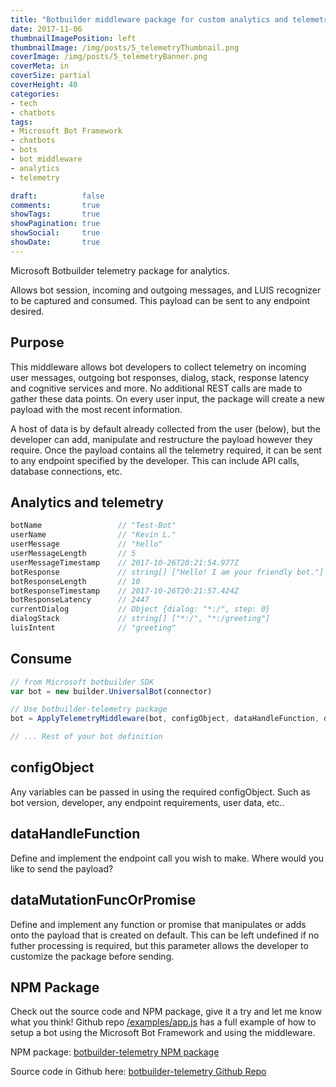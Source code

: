 ```yaml
---
title: "Botbuilder middleware package for custom analytics and telemetry"
date: 2017-11-06
thumbnailImagePosition: left
thumbnailImage: /img/posts/5_telemetryThumbnail.png
coverImage: /img/posts/5_telemetryBanner.png
coverMeta: in
coverSize: partial
coverHeight: 40
categories:
- tech
- chatbots
tags:
- Microsoft Bot Framework
- chatbots
- bots
- bot middleware
- analytics
- telemetry

draft:          false
comments:       true
showTags:       true
showPagination: true
showSocial:     true
showDate:       true
---
```


Microsoft Botbuilder telemetry package for analytics.

<!--more-->
Allows bot session, incoming and outgoing messages, and LUIS recognizer to be captured and consumed. This payload can be sent to any endpoint desired.
## Purpose

This middleware allows bot developers to collect telemetry on incoming user messages, outgoing bot responses, dialog, stack, response latency and cognitive services and more. No additional REST calls are made to gather these data points. On every user input, the package will create a new payload with the most recent information.

A host of data is by default already collected from the user (below), but the developer can add, manipulate and restructure the payload however they require. Once the payload contains all the telemetry required, it can be sent to any endpoint specified by the developer. This can include API calls, database connections, etc.

## Analytics and telemetry
```js
botName                 // "Test-Bot"
userName                // "Kevin L."
userMessage             // "hello"
userMessageLength       // 5
userMessageTimestamp    // 2017-10-26T20:21:54.977Z
botResponse             // string[] ["Hello! I am your friendly bot."]
botResponseLength       // 10
botResponseTimestamp    // 2017-10-26T20:21:57.424Z
botResponseLatency      // 2447
currentDialog           // Object {dialog: "*:/", step: 0}
dialogStack             // string[] ["*:/", "*:/greeting"]
luisIntent              // "greeting"
```

## Consume
```js
// from Microsoft botbuilder SDK
var bot = new builder.UniversalBot(connector) 

// Use botbuilder-telemetry package
bot = ApplyTelemetryMiddleware(bot, configObject, dataHandleFunction, dataMutationFuncOrPromise)

// ... Rest of your bot definition
```

## configObject
Any variables can be passed in using the required configObject. Such as bot version, developer, any endpoint requirements, user data, etc..

## dataHandleFunction
Define and implement the endpoint call you wish to make. Where would you like to send the payload?

## dataMutationFuncOrPromise
Define and implement any function or promise that manipulates or adds onto the payload that is created on default. This can be left undefined if no futher processing is required, but this parameter allows the developer to customize the package before sending.

## NPM Package
Check out the source code and NPM package, give it a try and let me know what you think! Github repo [/examples/app.js][github-example] has a full example of how to setup a bot using the Microsoft Bot Framework and using the middleware.

NPM package:
[botbuilder-telemetry NPM package][npm-package]

Source code in Github here:
[botbuilder-telemetry Github Repo][github]

[github-example]: https://github.com/KSLHacks/botbuilder-telemetry/blob/master/example/app.js
[github]: https://github.com/KSLHacks/botbuilder-telemetry
[npm-package]: https://www.npmjs.com/package/botbuilder-telemetry

